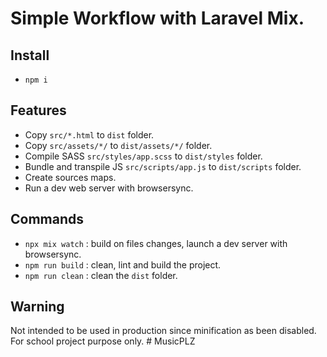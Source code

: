 # Simple Workflow with Laravel Mix.

## Install

- `npm i`

## Features

- Copy `src/*.html` to `dist` folder.
- Copy `src/assets/*/` to `dist/assets/*/` folder.
- Compile SASS `src/styles/app.scss` to `dist/styles` folder.
- Bundle and transpile JS `src/scripts/app.js` to `dist/scripts` folder.
- Create sources maps.
- Run a dev web server with browsersync.

## Commands

- `npx mix watch` : build on files changes, launch a dev server with browsersync.
- `npm run build` : clean, lint and build the project.
- `npm run clean` : clean the `dist` folder.

## Warning

Not intended to be used in production since minification as been disabled.  
For school project purpose only.
#   M u s i c P L Z  
 